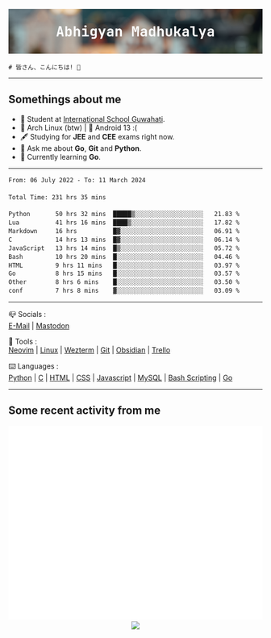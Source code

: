 ![header](./header.png)
```
# 皆さん、こんにちは! 👋
```
---

## Somethings about me
- 📕 Student at [International School Guwahati](https://internationalschoolguwahati.com/).
- 🐧 Arch Linux (btw) | 🤖 Android 13 :(
- 🖋️ Studying for **JEE** and **CEE** exams right now.
- 💬 Ask me about **Go**, **Git** and **Python**.
- 🔭 Currently learning **Go**.

---

<!--START_SECTION:waka-->

```txt
From: 06 July 2022 - To: 11 March 2024

Total Time: 231 hrs 35 mins

Python       50 hrs 32 mins  █████▒░░░░░░░░░░░░░░░░░░░   21.83 %
Lua          41 hrs 16 mins  ████▒░░░░░░░░░░░░░░░░░░░░   17.82 %
Markdown     16 hrs          █▓░░░░░░░░░░░░░░░░░░░░░░░   06.91 %
C            14 hrs 13 mins  █▓░░░░░░░░░░░░░░░░░░░░░░░   06.14 %
JavaScript   13 hrs 14 mins  █▒░░░░░░░░░░░░░░░░░░░░░░░   05.72 %
Bash         10 hrs 20 mins  █░░░░░░░░░░░░░░░░░░░░░░░░   04.46 %
HTML         9 hrs 11 mins   █░░░░░░░░░░░░░░░░░░░░░░░░   03.97 %
Go           8 hrs 15 mins   █░░░░░░░░░░░░░░░░░░░░░░░░   03.57 %
Other        8 hrs 6 mins    █░░░░░░░░░░░░░░░░░░░░░░░░   03.50 %
conf         7 hrs 8 mins    ▓░░░░░░░░░░░░░░░░░░░░░░░░   03.09 %
```

<!--END_SECTION:waka-->

---

📪 Socials :<br>
[E-Mail](mailto:abhigyanmadhukalya@gmail.com) | [Mastodon](https://mastodon.social/@abhigyanmadhukalya)

🧰 Tools :<br>
[Neovim](https://neovim.oi) | [Linux](https://archlinux.org/) | [Wezterm](https://wezfurlong.org/wezterm/index.html) | [Git](https://git-scm.com/) | [Obsidian](https://obsidian.md) | [Trello](https://trello.com)

⌨️ Languages :<br>
[Python](https://python.org) | [C](https://www.iso.org/standard/74528.html) | [HTML](https://html.spec.whatwg.org/) | [CSS](https://www.w3.org/Style/CSS/Overview.en.html) | [Javascript](https://developer.mozilla.org/en-US/docs/Web/javascript) | [MySQL](https://www.mysql.com/) | [Bash Scripting](https://www.gnu.org/software/bash/) | [Go](https://go.dev)

---

## Some recent activity from me
<p align="center">
  <img src="./github-metrics.svg" />
  <img src="https://github-profile-summary-cards.vercel.app/api/cards/profile-details?username=abhigyanmadhukalya&theme=github_dark" />
</p>

